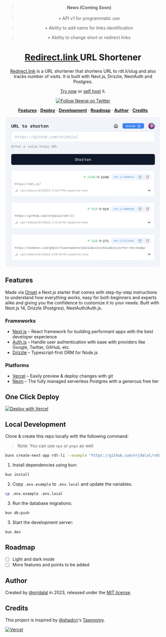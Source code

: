 <blockquote align="center"><h4>News (Coming Soon)</h4></blockquote>
<blockquote align="center"> • API v1 for programmatic use </blockquote>
<blockquote align="center"> • Ability to add name for links identification </blockquote>
<blockquote align="center"> • Ability to change short or redirect links </blockquote>

<a href="https://nextjs.org">
  <h1 align="center">
   <a href="https://rdt.li/m5NksJ" tardet="_blank">
    Redirect.link
   </a>
   URL Shortener
  </h1>
</a>

<p align="center">
  <a href="https://rdt.li/m5NksJ" tardet="_blank">Redirect.link</a> is a URL shortener that shortens URL to rdt.li/slug and also tracks number of visits. It is built with Next.js, Drizzle, NextAuth and Postgres.
</p>

<p align="center"><a href="https://rdt.li/m5NksJ" tardet="_blank">Try now</a> or <a href="#one-click-deploy">self host</a> it.</p>

<p align="center">
  <a href="https://rdt.li/lNB90I">
    <img src="https://img.shields.io/twitter/follow/nrjdalal_com?style=flat&label=nrjdalal_com&logo=twitter&color=0bf&logoColor=fff" alt="Follow Neeraj on Twitter" />
  </a>
</p>

<p align="center">
  <a href="#features"><strong>Features</strong></a> ·
  <a href="#one-click-deploy"><strong>Deploy</strong></a> ·
  <a href="#local-development"><strong>Development</strong></a> ·
  <a href="#roadmap"><strong>Roadmap</strong></a> ·
  <a href="#author"><strong>Author</strong></a> ·
  <a href="#credits"><strong>Credits</strong></a>
</p>

<p align="center">
  <a href="https://rdt.li/m5NksJ" target="_black">
    <img src="/public/demo.jpeg" alt="rdt.li dashboard example" width="500" />
  </a>
</p>

<!-- About: An open source Next.js bare starter with step-by-step instructions if required. Built with Next.js 14, Drizzle (Postgres), NextAuth/Auth.js. -->
<!-- Keywords: drizzle neondb nextauthjs nextjs postgres shadcn tailwindcss typescript vercel -->

## Features

Made via [Onset](https://onset.vercel.app) a Next.js starter that comes with step-by-step instructions to understand how everything works, easy for both beginners and experts alike and giving you the confidence to customize it to your needs. Built with Next.js 14, Drizzle (Postgres), NextAuth/Auth.js.

### Frameworks

- [Next.js](https://nextjs.org/) – React framework for building performant apps with the best developer experience
- [Auth.js](https://authjs.dev/) – Handle user authentication with ease with providers like Google, Twitter, GitHub, etc.
- [Drizzle](https://orm.drizzle.team/) – Typescript-first ORM for Node.js

### Platforms

- [Vercel](https://vercel.com/) – Easily preview & deploy changes with git
- [Neon](https://neon.tech/) – The fully managed serverless Postgres with a generous free tier

## One Click Deploy

[![Deploy with Vercel](https://vercel.com/button)](https://vercel.com/new/clone?repository-url=https%3A%2F%2Fgithub.com%2Fnrjdalal%2Frdt-li&env=POSTGRES_URL,NEXTAUTH_SECRET,GOOGLE_CLIENT_ID,GOOGLE_CLIENT_SECRET,NEXT_PUBLIC_APP_URL&project-name=rdt-li-by-nrjdalal&repository-name=rdt-li-by-nrjdalal)

## Local Development

Clone & create this repo locally with the following command:

> Note: You can use `npx` or `pnpx` as well

```bash
bunx create-next-app rdt-li --example "https://github.com/nrjdalal/rdt-li"
```

1. Install dependencies using bun:

```sh
bun install
```

2. Copy `.env.example` to `.env.local` and update the variables.

```sh
cp .env.example .env.local
```

3. Run the database migrations:

```sh
bun db:push
```

3. Start the development server:

```sh
bun dev
```

## Roadmap

- [ ] Light and dark mode
- [ ] More features and points to be added

## Author

Created by [@nrjdalal](https://twitter.com/nrjdalal_com) in 2023, released under the [MIT license](https://github.com/nrjdalal/onset/blob/main/LICENSE.md).

## Credits

This project is inspired by [@shadcn](https://twitter.com/shadcn)'s [Taxonomy](https://github.com/shadcn-ui/taxonomy).

[![Vercel](https://images.ctfassets.net/e5382hct74si/78Olo8EZRdUlcDUFQvnzG7/fa4cdb6dc04c40fceac194134788a0e2/1618983297-powered-by-vercel.svg)](https://vercel.com)
